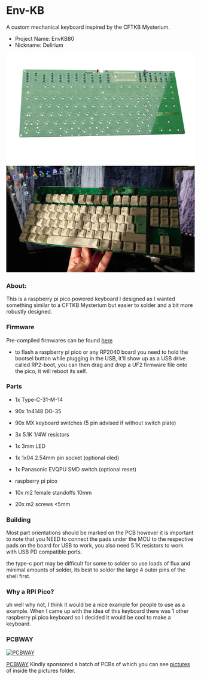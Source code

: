# Env-KB
 A custom mechanical keyboard inspired by the CFTKB Mysterium.
 
- Project Name: EnvKB80
- Nickname: Delirium

![Updated PCB](https://raw.githubusercontent.com/Envious-Data/Env-KB/main/_pictures/KBFront.png)

![Rev0 Build](https://raw.githubusercontent.com/Envious-Data/Env-KB/main/_pictures/Rev.0/Built/DSC_0826.JPG)


### About:
This is a raspberry pi pico powered keyboard I designed as I wanted something similar to a CFTKB Mysterium but easier to solder and a bit more robustly designed.

### Firmware
Pre-compiled firmwares can be found [here](https://github.com/Envious-Data/EnvKB-QMK/tree/main/_PREBUILTFIRMWARES)
- to flash a raspberry pi pico or any RP2040 board you need to hold the bootsel button while plugging in the USB, it'll show up as a USB drive called RP2-boot, you can then drag and drop a UF2 firmware file onto the pico, it will reboot its self.

### Parts
- 1x Type-C-31-M-14
- 90x 1n4148 DO-35
- 90x MX keyboard switches (5 pin advised if without switch plate)
- 3x 5.1K 1/4W resistors
- 1x 3mm LED
- 1x 1x04 2.54mm pin socket (optional oled)
- 1x Panasonic EVQPU SMD switch (optional reset)
- raspberry pi pico

- 10x m2 female standoffs 10mm 
- 20x m2 screws <5mm

### Building
Most part orientations should be marked on the PCB however it is important to note that you NEED to connect the pads under the MCU to the respective pads on the board for USB to work, you also need 5.1K resistors to work with USB PD compatible ports.

the type-c port may be difficult for some to solder so use loads of flux and minimal amounts of solder, its best to solder the large 4 outer pins of the shell first.


### Why a RPI Pico?
uh well why not, I think it would be a nice example for people to use as a example.
When I came up with the idea of this keyboard there was 1 other raspberry pi pico keyboard so I decided it would be cool to make a keyboard.

### PCBWAY

[![PCBWAY](https://4.bp.blogspot.com/-sn_1frB-tto/W_eevs6kyzI/AAAAAAAANhE/ZPlkvH6ysTAMuBJlbtYsSxkC28xaRrZugCLcBGAs/s1600/PCBWay%2BTlogo.png)](http://pcbway.com)

[PCBWAY](http://pcbway.com) Kindly sponsored a batch of PCBs of which you can see [pictures](_pictures/Hotswap/) of inside the pictures folder.
